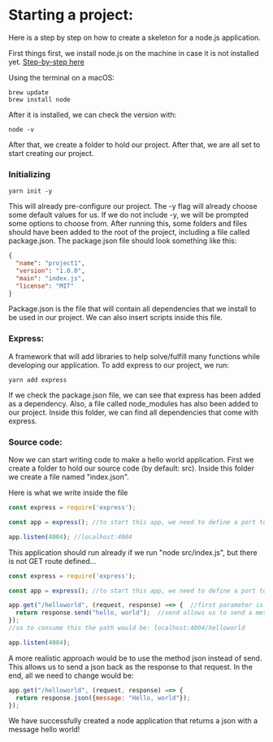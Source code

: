 # Starting a project:
Here is a step by step on how to create a skeleton for a node.js application.

First things first, we install node.js on the machine in case it is not installed yet. [Step-by-step here](https://treehouse.github.io/installation-guides/mac/node-mac.html)

Using the terminal on a macOS:
```
brew update
brew install node
```

After it is installed, we can check the version with:
```
node -v
```

After that, we create a folder to hold our project. After that, we are all set to start creating our project.

### Initializing
```
yarn init -y
```
This will already pre-configure our project. The -y flag will already choose some default values for us. If we do not include -y, we will be prompted some options to choose from. After running this, some folders and files should have been added to the root of the project, including a file called package.json.
The package.json file should look something like this:
```json
{
  "name": "project1", 
  "version": "1.0.0",
  "main": "index.js",
  "license": "MIT"
}
```  
Package.json is the file that will contain all dependencies that we install to be used in our project. We can also insert scripts inside this file. 

### Express:
A framework that will add libraries to help solve/fulfill many functions while developing our application. To add express to our project, we run:
```
yarn add express
```
If we check the package.json file, we can see that express has been added as a dependency. Also, a file called node_modules has also been added to our project. Inside this folder, we can find all dependencies that come with express.

### Source code:
Now we can start writing code to make a hello world application. First we create a folder to hold our source code (by default: src). Inside this folder we create a file named "index.json".

Here is what we write inside the file
```javascript
const express = require('express');

const app = express(); //to start this app, we need to define a port to listen...

app.listen(4004); //localhost:4004
```
This application should run already if we run "node src/index.js", but there is not GET route defined...
```javascript
const express = require('express');

const app = express(); //to start this app, we need to define a port to listen...

app.get("/helloworld", (request, response) ==> {  //first parameter is the path, second parameter is the request (what we receive) and response (what we return)
  return response.send("hello, world");  //send allows us to send a message back
}); 
//so to consume this the path would be: localhost:4004/helloworld

app.listen(4004);
```
A more realistic approach would be to use the method json instead of send. This allows us to send a json back as the response to that request. In the end, all we need to change would be:
```javascript
app.get("/helloworld", (request, response) ==> { 
  return response.json({message: "Hello, world"});  
});
```
We have successfully created a node application that returns a json with a message hello world!
